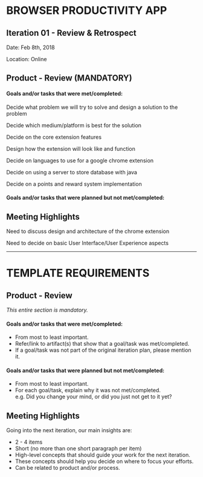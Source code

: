 # BROWSER PRODUCTIVITY APP

## Iteration 01 - Review & Retrospect

Date: Feb 8th, 2018

Location: Online

## Product - Review (MANDATORY)

#### Goals and/or tasks that were met/completed:

Decide what problem we will try to solve and design a solution to the problem

Decide which medium/platform is best for the solution

Decide on the core extension features

Design how the extension will look like and function

Decide on languages to use for a google chrome extension

Decide on using a server to store database with java

Decide on a points and reward system implementation

#### Goals and/or tasks that were planned but not met/completed:

## Meeting Highlights

Need to discuss design and architecture of the chrome extension

Need to decide on basic User Interface/User Experience aspects

--------------------------------------------------------------------------------------------------------------------------------

# TEMPLATE REQUIREMENTS

## Product - Review

_This entire section is mandatory._

#### Goals and/or tasks that were met/completed:

 * From most to least important.
 * Refer/link to artifact(s) that show that a goal/task was met/completed.
 * If a goal/task was not part of the original iteration plan, please mention it.

#### Goals and/or tasks that were planned but not met/completed:

 * From most to least important.
 * For each goal/task, explain why it was not met/completed.      
   e.g. Did you change your mind, or did you just not get to it yet?

## Meeting Highlights

Going into the next iteration, our main insights are:

 * 2 - 4 items
 * Short (no more than one short paragraph per item)
 * High-level concepts that should guide your work for the next iteration.
 * These concepts should help you decide on where to focus your efforts.
 * Can be related to product and/or process.


